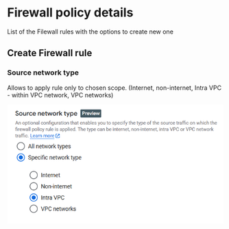 # Firewall policy details

List of the Filewall rules with the options to create new one



## Create **Firewall rule**


### Source network type
Allows to apply rule only to chosen scope. (Internet, non-internet, Intra VPC - within VPC network, VPC networks)

![network-type](./images/network-type.png)